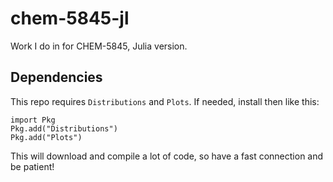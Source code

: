 # chem-5845-jl
Work I do in for CHEM-5845, Julia version.

## Dependencies

This repo requires `Distributions` and `Plots`. If needed, install then like this:

```
import Pkg
Pkg.add("Distributions")
Pkg.add("Plots")
```

This will download and compile a lot of code, so have a fast connection and be patient!
